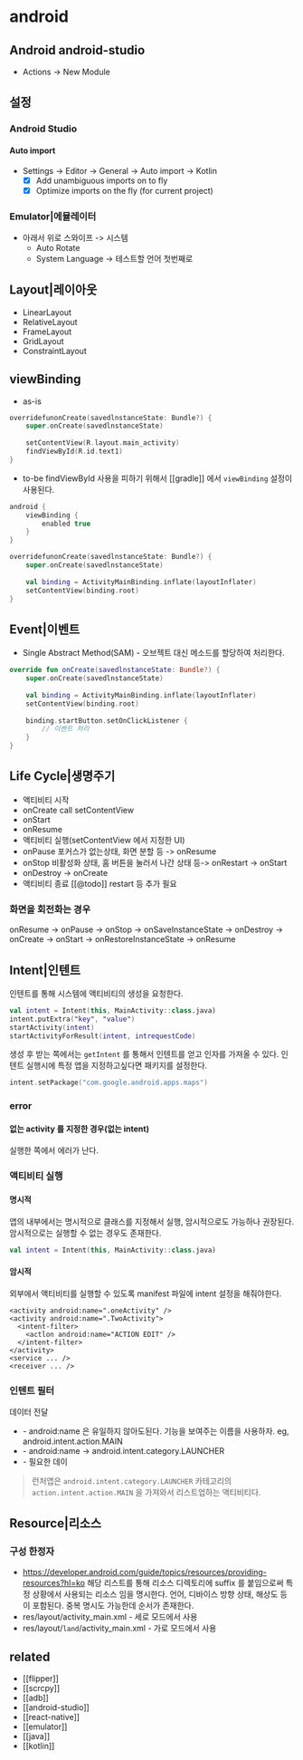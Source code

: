 # android

## Android android-studio
- Actions -> New Module

## 설정
### Android Studio
#### Auto import
- Settings -> Editor -> General -> Auto import -> Kotlin
  - [X] Add unambiguous imports on to fly
  - [X] Optimize imports on the fly (for current project)
  
### Emulator|에뮬레이터
- 아래서 위로 스와이프 -> 시스템
  - Auto Rotate
  - System Language -> 테스트할 언어 첫번째로

## Layout|레이아웃
- LinearLayout
- RelativeLayout
- FrameLayout
- GridLayout
- ConstraintLayout

## viewBinding
- as-is
```kt
overridefunonCreate(savedlnstanceState: Bundle?) {
    super.onCreate(savedlnstanceState)
    
    setContentView(R.layout.main_activity)
    findViewById(R.id.text1)
}
```
- to-be
findViewById 사용을 피하기 위해서 [[gradle]] 에서 `viewBinding` 설정이 사용된다.
```gradle
android {
    viewBinding {
        enabled true
    }
}
```
```kt
overridefunonCreate(savedlnstanceState: Bundle?) {
    super.onCreate(savedlnstanceState)
    
    val binding = ActivityMainBinding.inflate(layoutInflater)
    setContentView(binding.root)
}
```
## Event|이벤트
- Single Abstract Method(SAM) - 오브젝트 대신 메소드를 할당하여 처리한다.

```kt
override fun onCreate(savedlnstanceState: Bundle?) {
    super.onCreate(savedlnstanceState)
    
    val binding = ActivityMainBinding.inflate(layoutInflater)
    setContentView(binding.root)
    
    binding.startButton.setOnClickListener {
        // 이벤트 처리
    }
}

```
## Life Cycle|생명주기
- 액티비티 시작
- onCreate call setContentView
- onStart
- onResume
- 액티비티 실행(setContentView 에서 지정한 UI)
- onPause 포커스가 없는상태, 화면 분할 등 -> onResume
- onStop 비활성화 상태, 홈 버튼을 눌러서 나간 상태 등-> onRestart -> onStart
- onDestroy -> onCreate
- 액티비티 종료
[[@todo]] restart 등 추가 필요

### 화면을 회전화는 경우
onResume -> onPause -> onStop -> onSaveInstanceState -> onDestroy
-> onCreate -> onStart -> onRestoreInstanceState -> onResume

## Intent|인텐트
인텐트를 통해 시스템에 액티비티의 생성을 요청한다.
```kotlin
val intent = Intent(this, MainActivity::class.java)
intent.putExtra("key", "value")
startActivity(intent)
startActivityForResult(intent, intrequestCode)
```
생성 후 받는 쪽에서는 `getIntent` 를 통해서 인텐트를 얻고 인자를 가져올 수 있다.
인텐트 실행시에 특정 앱을 지정하고싶다면 패키지를 설정한다.
```kotlin
intent.setPackage("com.google.android.apps.maps")
```
### error
#### 없는 activity 를 지정한 경우(없는 intent)
실행한 쪽에서 에러가 난다.

### 액티비티 실행
#### 명시적 
앱의 내부에서는 명시적으로 클래스를 지정해서 실행, 암시적으로도 가능하나 권장된다.
암시적으로는 실행할 수 없는 경우도 존재한다.
```kotlin
val intent = Intent(this, MainActivity::class.java)
```
#### 암시적
외부에서 액티비티를 실행할 수 있도록 manifest 파일에 intent 설정을 해줘야한다.
```
<activity android:name=".oneActivity" />
<activity android:name=".TwoActivity">
  <intent-filter>
    <actlon android:name="ACTION EDIT" />
  </intent-filter>
</activity>
<service ... />
<receiver ... />
```

### 인텐트 필터
데이터 전달
- <action /> - android:name 은 유일하지 않아도된다. 기능을 보여주는 이름을 사용하자. eg, android.intent.action.MAIN
- <category /> - android:name -> android.intent.category.LAUNCHER
- <data /> - 필요한 데이

> 런처앱은 `android.intent.category.LAUNCHER` 카테고리의 `action.intent.action.MAIN` 을 가져와서 리스트업하는 액티비티다.



## Resource|리소스
### 구성 한정자
- https://developer.android.com/guide/topics/resources/providing-resources?hl=ko
해당 리스트를 통해 리소스 디렉토리에 suffix 를 붙임으로써 특정 상황에서 사용되는 리소스 임을 명시한다. 언어, 디바이스 방향 상태, 해상도 등이 포함된다. 중복 명시도 가능한데 순서가 존재한다.
- res/layout/activity_main.xml - 세로 모드에서 사용
- res/layout/`land`/activity_main.xml - 가로 모드에서 사용

## related
- [[flipper]]
- [[scrcpy]]
- [[adb]]
- [[android-studio]]
- [[react-native]]
- [[emulator]]
- [[java]]
- [[kotlin]]

